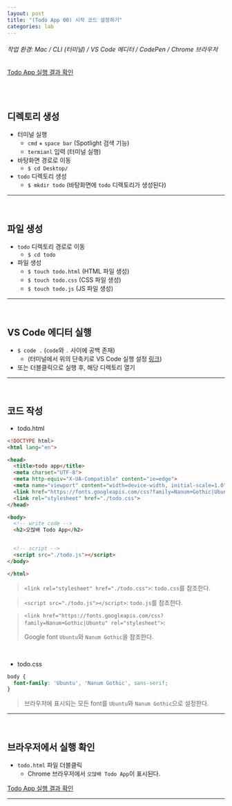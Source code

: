 ```yaml
---
layout: post
title: "(Todo App 00) 시작 코드 설정하기"
categories: lab
---
```


###### 작업 환경: Mac / CLI (터미널) / VS Code 에디터 / CodePen / Chrome 브라우저

[Todo App 실행 결과 확인](https://codepen.io/dubbsong/pen/JejQgg)

<br>

<br>

## 디렉토리 생성

- 터미널 실행
  - `cmd` + `space bar` (Spotlight 검색 기능)
  - `termianl` 입력 (터미널 실행)
- 바탕화면 경로로 이동
  - `$ cd Desktop/`
- `todo` 디렉토리 생성
  - `$ mkdir todo` (바탕화면에 `todo` 디렉토리가 생성된다)

------

<br>

## 파일 생성

- `todo` 디렉토리 경로로 이동
  - `$ cd todo`
- 파일 생성
  - `$ touch todo.html` (HTML 파일 생성)
  - `$ touch todo.css` (CSS 파일 생성)
  - `$ touch todo.js` (JS 파일 생성)

------

<br>

## VS Code 에디터 실행

- `$ code .` (`code`와 `.` 사이에 공백 존재)
  - (터미널에서 위의 단축키로 VS Code 실행 설정 [링크](https://dubbsong.github.io/dev/2018/04/10/dev-terminal-vscode/))
- 또는 더블클릭으로 실행 후, 해당 디렉토리 열기

------

<br>

## 코드 작성

- todo.html

```html
<!DOCTYPE html>
<html lang="en">

<head>
  <title>todo app</title>
  <meta charset="UTF-8">
  <meta http-equiv="X-UA-Compatible" content="ie=edge">
  <meta name="viewport" content="width=device-width, initial-scale=1.0">
  <link href="https://fonts.googleapis.com/css?family=Nanum+Gothic|Ubuntu" rel="stylesheet">
  <link rel="stylesheet" href="./todo.css">
</head>

<body>
  <!-- write code -->
  <h2>오많배 Todo App</h2>


  <!-- script -->
  <script src="./todo.js"></script>
</body>

</html>
```

> `<link rel="stylesheet" href="./todo.css">`: `todo.css`를 참조한다.

> `<script src="./todo.js"></script>`: `todo.js`를 참조한다.

> `<link href="https://fonts.googleapis.com/css?family=Nanum+Gothic|Ubuntu" rel="stylesheet">`: 
>
> Google font `Ubuntu`와 `Nanum Gothic`을 참조한다.

<br>

- todo.css

```css
body {
  font-family: 'Ubuntu', 'Nanum Gothic', sans-serif;
}
```

> 브라우저에 표시되는 모든 font를 `Ubuntu`와 `Nanum Gothic`으로 설정한다.

------

<br>

## 브라우저에서 실행 확인

- `todo.html` 파일 더블클릭
  - Chrome 브라우저에서 `오많배 Todo App`이 표시된다.

[Todo App 실행 결과 확인](https://codepen.io/dubbsong/pen/JejQgg)

------

<br>